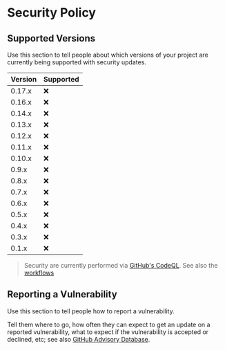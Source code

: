 # Security Policy

## Supported Versions

Use this section to tell people about which versions of your project are
currently being supported with security updates.

| Version | Supported |
| ------- | --------- |
| 0.17.x  | :x:       |
| 0.16.x  | :x:       |
| 0.14.x  | :x:       |
| 0.13.x  | :x:       |
| 0.12.x  | :x:       |
| 0.11.x  | :x:       |
| 0.10.x  | :x:       |
| 0.9.x   | :x:       |
| 0.8.x   | :x:       |
| 0.7.x   | :x:       |
| 0.6.x   | :x:       |
| 0.5.x   | :x:       |
| 0.4.x   | :x:       |
| 0.3.x   | :x:       |
| 0.1.x   | :x:       |

> Security are currently performed via [GitHub's CodeQL][1]. See also the
> [workflows][2]

## Reporting a Vulnerability

Use this section to tell people how to report a vulnerability.

Tell them where to go, how often they can expect to get an update on a reported
vulnerability, what to expect if the vulnerability is accepted or declined, etc;
see also [GitHub Advisory Database][3].

[1]: https://securitylab.github.com/tools/codeql/
[2]: https://github.com/Anselmoo/spectrafit/blob/main/.github/workflows/codeql-analysis.yml
[3]: https://github.com/advisories?query=type%3Areviewed+ecosystem%3Apip
